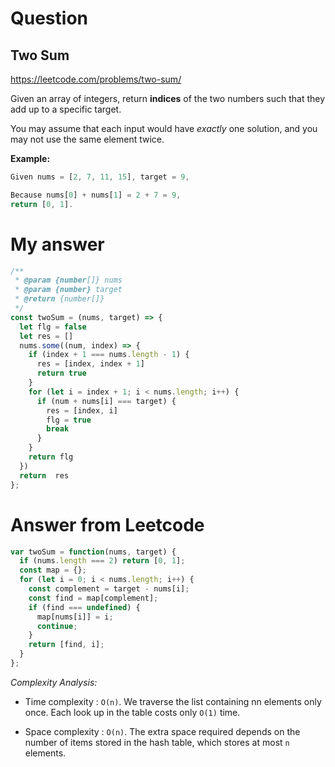 # Question
## Two Sum
https://leetcode.com/problems/two-sum/

Given an array of integers, return **indices** of the two numbers such that they add up to a specific target.

You may assume that each input would have *exactly* one solution, and you may not use the same element twice.

**Example:**

```javascript
Given nums = [2, 7, 11, 15], target = 9,

Because nums[0] + nums[1] = 2 + 7 = 9,
return [0, 1].
```

# My answer
```javascript
/**
 * @param {number[]} nums
 * @param {number} target
 * @return {number[]}
 */
const twoSum = (nums, target) => {
  let flg = false
  let res = []
  nums.some((num, index) => {
    if (index + 1 === nums.length - 1) {
      res = [index, index + 1]
      return true
    }
    for (let i = index + 1; i < nums.length; i++) {
      if (num + nums[i] === target) {
        res = [index, i]
        flg = true
        break
      }
    } 
    return flg
  })
  return  res
};
```

# Answer from Leetcode

```javascript
var twoSum = function(nums, target) {
  if (nums.length === 2) return [0, 1];
  const map = {};
  for (let i = 0; i < nums.length; i++) {
    const complement = target - nums[i];
    const find = map[complement];
    if (find === undefined) {
      map[nums[i]] = i;
      continue;
    }
    return [find, i];
  }
};
```

*Complexity Analysis:*

* Time complexity : `O(n)`. We traverse the list containing nn elements only once. Each look up in the table costs only `O(1)` time.

* Space complexity : `O(n)`. The extra space required depends on the number of items stored in the hash table, which stores at most `n` elements.
